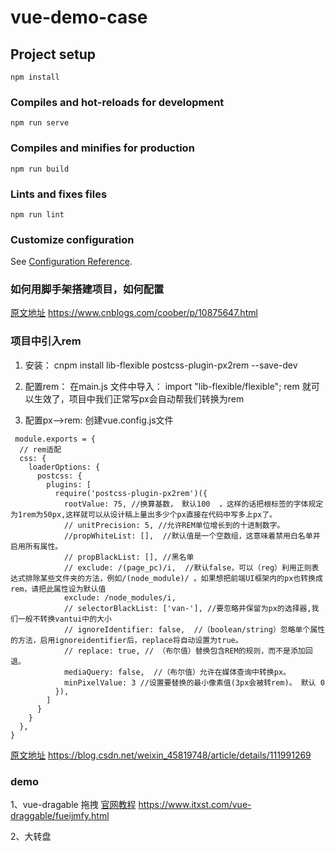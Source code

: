 # vue-demo-case

## Project setup
```
npm install
```

### Compiles and hot-reloads for development
```
npm run serve
```

### Compiles and minifies for production
```
npm run build
```

### Lints and fixes files
```
npm run lint
```

### Customize configuration
See [Configuration Reference](https://cli.vuejs.org/config/).


### 如何用脚手架搭建项目，如何配置
[原文地址](https://www.cnblogs.com/coober/p/10875647.html)
https://www.cnblogs.com/coober/p/10875647.html

### 项目中引入rem
1. 安装：
cnpm install lib-flexible postcss-plugin-px2rem --save-dev

2. 配置rem：
在main.js 文件中导入： import "lib-flexible/flexible";
rem 就可以生效了，项目中我们正常写px会自动帮我们转换为rem

3. 配置px—>rem:
创建vue.config.js文件
```
 module.exports = {
  // rem适配
  css: {
    loaderOptions: {
      postcss: {
        plugins: [
          require('postcss-plugin-px2rem')({
            rootValue: 75, //换算基数， 默认100  ，这样的话把根标签的字体规定为1rem为50px,这样就可以从设计稿上量出多少个px直接在代码中写多上px了。
            // unitPrecision: 5, //允许REM单位增长到的十进制数字。
            //propWhiteList: [],  //默认值是一个空数组，这意味着禁用白名单并启用所有属性。
            // propBlackList: [], //黑名单
            // exclude: /(page_pc)/i,  //默认false，可以（reg）利用正则表达式排除某些文件夹的方法，例如/(node_module)/ 。如果想把前端UI框架内的px也转换成rem，请把此属性设为默认值
            exclude: /node_modules/i,
            // selectorBlackList: ['van-'], //要忽略并保留为px的选择器,我们一般不转换vantui中的大小
            // ignoreIdentifier: false,  //（boolean/string）忽略单个属性的方法，启用ignoreidentifier后，replace将自动设置为true。
            // replace: true, // （布尔值）替换包含REM的规则，而不是添加回退。
            mediaQuery: false,  //（布尔值）允许在媒体查询中转换px。
            minPixelValue: 3 //设置要替换的最小像素值(3px会被转rem)。 默认 0
          }),
        ]
      }
    }
  },
}
```

[原文地址](https://blog.csdn.net/weixin_45819748/article/details/111991269) 
https://blog.csdn.net/weixin_45819748/article/details/111991269




### demo
1、vue-dragable 拖拽
[官网教程](https://www.itxst.com/vue-draggable/fueijmfy.html)
https://www.itxst.com/vue-draggable/fueijmfy.html

2、大转盘